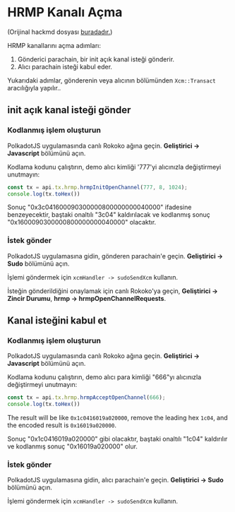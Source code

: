 # HRMP Kanalı Açma

\(Orijinal hackmd dosyası [buradadır.](https://hackmd.io/naPxPYPYSXOlK0L7WohVdQ?view)\)

HRMP kanallarını açma adımları:

1. Gönderici parachain, bir init açık kanal isteği gönderir.
2. Alıcı parachain isteği kabul eder.

Yukarıdaki adımlar, gönderenin veya alıcının bölümünden `Xcm::Transact` aracılığıyla yapılır..

## init açık kanal isteği gönder

### Kodlanmış işlem oluşturun

PolkadotJS uygulamasında canlı Rokoko ağına geçin. **Geliştirici -&gt; Javascript** bölümünü açın.

Kodlama kodunu çalıştırın, demo alıcı kimliği '777'yi alıcınızla değiştirmeyi unutmayın:

```javascript
const tx = api.tx.hrmp.hrmpInitOpenChannel(777, 8, 1024);
console.log(tx.toHex())
```

Sonuç "0x3c041600090300000800000000040000" ifadesine benzeyecektir, baştaki onaltılı "3c04" kaldırılacak ve kodlanmış sonuç "0x1600090300000800000000040000" olacaktır.

### İstek gönder

PolkadotJS uygulamasına gidin, gönderen parachain'e geçin. **Geliştirici -&gt; Sudo** bölümünü açın.

İşlemi göndermek için `xcmHandler -> sudoSendXcm` kullanın.

İsteğin gönderildiğini onaylamak için canlı Rokoko'ya geçin, **Geliştirici -&gt; Zincir Durumu**, **hrmp -&gt; hrmpOpenChannelRequests**.

## Kanal isteğini kabul et

### Kodlanmış işlem oluşturun

PolkadotJS uygulamasında canlı Rokoko ağına geçin. **Geliştirici -&gt; Javascript** bölümünü açın.

Kodlama kodunu çalıştırın, demo alıcı para kimliği "666"yı alıcınızla değiştirmeyi unutmayın:

```javascript
const tx = api.tx.hrmp.hrmpAcceptOpenChannel(666);
console.log(tx.toHex())
```

The result will be like `0x1c0416019a020000`, remove the leading hex `1c04`, and the encoded result is `0x16019a020000`.

Sonuç "0x1c0416019a020000" gibi olacaktır, baştaki onaltılı "1c04" kaldırılır ve kodlanmış sonuç "0x16019a020000" olur.

### İstek gönder

PolkadotJS uygulamasına gidin, alıcı parachain'e geçin. **Geliştirici -&gt; Sudo** bölümünü açın.

İşlemi göndermek için `xcmHandler -> sudoSendXcm` kullanın.

